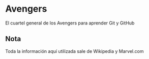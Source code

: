 # Avengers

El cuartel general de los Avengers para aprender Git y GitHub

## Nota

Toda la información aquí utilizada sale de Wikipedia y Marvel.com
